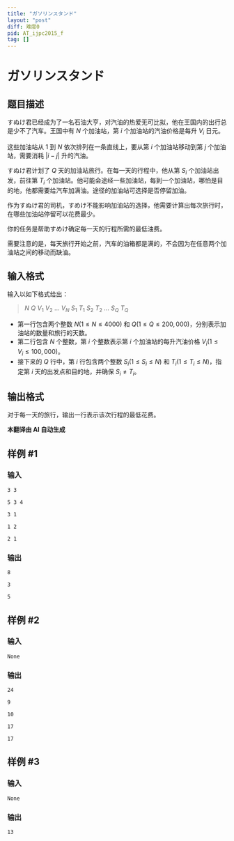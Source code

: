 ```yaml
---
title: "ガソリンスタンド"
layout: "post"
diff: 难度0
pid: AT_ijpc2015_f
tag: []
---
```


# ガソリンスタンド

## 题目描述

すぬけ君已经成为了一名石油大亨，对汽油的热爱无可比拟，他在王国内的出行总是少不了汽车。王国中有 $N$ 个加油站，第 $i$ 个加油站的汽油价格是每升 $V_i$ 日元。

这些加油站从 $1$ 到 $N$ 依次排列在一条直线上，要从第 $i$ 个加油站移动到第 $j$ 个加油站，需要消耗 $|i-j|$ 升的汽油。

すぬけ君计划了 $Q$ 天的加油站旅行。在每一天的行程中，他从第 $S_i$ 个加油站出发，前往第 $T_i$ 个加油站。他可能会途经一些加油站，每到一个加油站，哪怕是目的地，他都需要给汽车加满油。途径的加油站可选择是否停留加油。

作为すぬけ君的司机，すめけ不能影响加油站的选择，他需要计算出每次旅行时，在哪些加油站停留可以花费最少。

你的任务是帮助すめけ确定每一天的行程所需的最低油费。

需要注意的是，每天旅行开始之前，汽车的油箱都是满的，不会因为在任意两个加油站之间的移动而缺油。

## 输入格式

输入以如下格式给出：

> $N \ Q \ V_1 \ V_2 \ \ldots \ V_N \ S_1 \ T_1 \ S_2 \ T_2 \ \ldots \ S_Q \ T_Q$

- 第一行包含两个整数 $N(1 \leq N \leq 4000)$ 和 $Q(1 \leq Q \leq 200,000)$，分别表示加油站的数量和旅行的天数。
- 第二行包含 $N$ 个整数，第 $i$ 个整数表示第 $i$ 个加油站的每升汽油价格 $V_i(1 \leq V_i \leq 100,000)$。
- 接下来的 $Q$ 行中，第 $i$ 行包含两个整数 $S_i(1 \leq S_i \leq N)$ 和 $T_i(1 \leq T_i \leq N)$，指定第 $i$ 天的出发点和目的地，并确保 $S_i \neq T_i$。

## 输出格式

对于每一天的旅行，输出一行表示该次行程的最低花费。

 **本翻译由 AI 自动生成**

## 样例 #1

### 输入

```
3 3
5 3 4
3 1
1 2
2 1
```

### 输出

```
8
3
5
```

## 样例 #2

### 输入

```
None
```

### 输出

```
24
9
10
17
17
```

## 样例 #3

### 输入

```
None
```

### 输出

```
13
```

